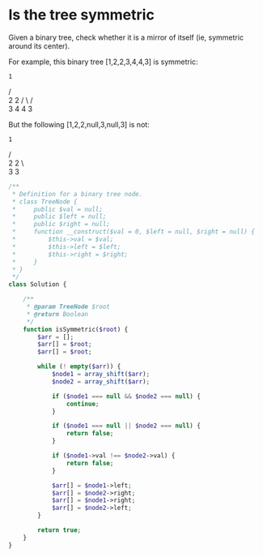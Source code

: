 # Is the tree symmetric

Given a binary tree, check whether it is a mirror of itself (ie, symmetric around its center).

For example, this binary tree [1,2,2,3,4,4,3] is symmetric:

    1
   / \
  2   2
 / \ / \
3  4 4  3


But the following [1,2,2,null,3,null,3] is not:

    1
   / \
  2   2
   \   \
   3    3

```php
/**
 * Definition for a binary tree node.
 * class TreeNode {
 *     public $val = null;
 *     public $left = null;
 *     public $right = null;
 *     function __construct($val = 0, $left = null, $right = null) {
 *         $this->val = $val;
 *         $this->left = $left;
 *         $this->right = $right;
 *     }
 * }
 */
class Solution {

    /**
     * @param TreeNode $root
     * @return Boolean
     */
    function isSymmetric($root) {
        $arr = [];
        $arr[] = $root;
        $arr[] = $root;

        while (! empty($arr)) {
            $node1 = array_shift($arr);
            $node2 = array_shift($arr);

            if ($node1 === null && $node2 === null) {
                continue;
            }

            if ($node1 === null || $node2 === null) {
                return false;
            }

            if ($node1->val !== $node2->val) {
                return false;
            }

            $arr[] = $node1->left;
            $arr[] = $node2->right;
            $arr[] = $node1->right;
            $arr[] = $node2->left;
        }

        return true;
    }
}
```
